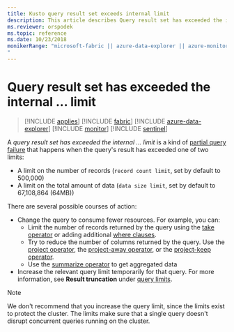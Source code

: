 ```yaml
---
title: Kusto query result set exceeds internal limit
description: This article describes Query result set has exceeded the internal.
ms.reviewer: orspodek
ms.topic: reference
ms.date: 10/23/2018
monikerRange: "microsoft-fabric || azure-data-explorer || azure-monitor || microsoft-sentinel 
"
---
```

# Query result set has exceeded the internal ... limit

> [!INCLUDE [applies](../includes/applies-to-version/applies.md)] [!INCLUDE [fabric](../includes/applies-to-version/fabric.md)] [!INCLUDE [azure-data-explorer](../includes/applies-to-version/azure-data-explorer.md)] [!INCLUDE [monitor](../includes/applies-to-version/monitor.md)] [!INCLUDE [sentinel](../includes/applies-to-version/sentinel.md)] 


A *query result set has exceeded the internal ... limit* is a kind of
[partial query failure](partial-query-failures.md) that happens when the
query's result has exceeded one of two limits:

* A limit on the number of records (`record count limit`, set by default to
  500,000)
* A limit on the total amount of data (`data size limit`, set by default
to  67,108,864 (64MB))

There are several possible courses of action:

* Change the query to consume fewer resources. For example, you can:
  * Limit the number of records returned by the query using the [take operator](../query/take-operator.md) or adding additional [where clauses](../query/where-operator.md).
  * Try to reduce the number of columns returned by the query. Use the [project operator](../query/project-operator.md), the [project-away operator](../query/project-away-operator.md), or the [project-keep operator](../query/project-keep-operator.md).
  * Use the [summarize operator](../query/summarize-operator.md) to get aggregated data
* Increase the relevant query limit temporarily for that query. For more information, see **Result truncation** under [query limits](query-limits.md).

 > [!NOTE]
 > We don't recommend that you increase the query limit, since the limits exist to protect the cluster. The limits make sure that a single query doesn't disrupt concurrent queries running on the cluster.
